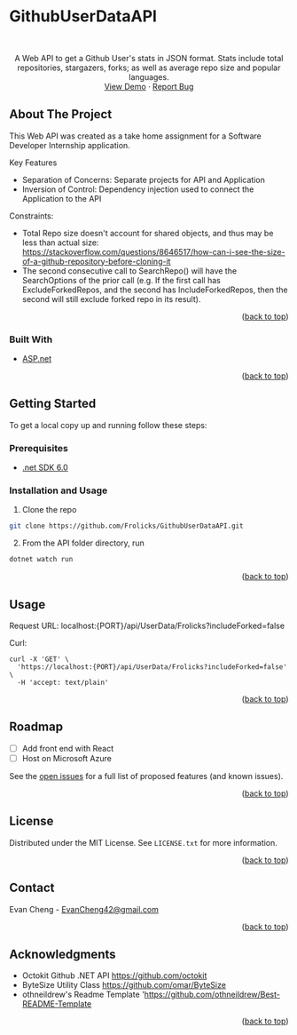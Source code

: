 # GithubUserDataAPI
<div id="top"></div>
<!--
*** Thanks for checking out the Best-README-Template. If you have a suggestion
*** that would make this better, please fork the repo and create a pull request
*** or simply open an issue with the tag "enhancement".
*** Don't forget to give the project a star!
*** Thanks again! Now go create something AMAZING! :D
-->



<!-- PROJECT SHIELDS -->
<!--
*** I'm using markdown "reference style" links for readability.
*** Reference links are enclosed in brackets [ ] instead of parentheses ( ).
*** See the bottom of this document for the declaration of the reference variables
*** for contributors-url, forks-url, etc. This is an optional, concise syntax you may use.
*** https://www.markdownguide.org/basic-syntax/#reference-style-links
-->


<!-- PROJECT LOGO -->
<br />
<div align="center">
  <p align="center">
    A Web API to get a Github User's stats in JSON format. Stats include total repositories, stargazers, forks; as well as average repo size and popular languages. 
    <br />
    <a href="https://github.com/Frolicks/GithubUserDataAPI">View Demo</a>
    ·
    <a href="https://github.com/Frolicks/GithubUserDataAPI/issues">Report Bug</a>
  </p>
</div>

<!-- ABOUT THE PROJECT -->
## About The Project

This Web API was created as a take home assignment for a Software Developer Internship application. 

Key Features
- Separation of Concerns: Separate projects for API and Application
- Inversion of Control: Dependency injection used to connect the Application to the API 

Constraints:
- Total Repo size doesn't account for shared objects, and thus may be less than actual size: https://stackoverflow.com/questions/8646517/how-can-i-see-the-size-of-a-github-repository-before-cloning-it
- The second consecutive call to SearchRepo() will have the SearchOptions of the prior call (e.g. If the first call has ExcludeForkedRepos, and the second has IncludeForkedRepos, then the second will still exclude forked repo in its result). 


<p align="right">(<a href="#top">back to top</a>)</p>



### Built With

* [ASP.net](https://dotnet.microsoft.com/en-us/apps/aspnet)

<p align="right">(<a href="#top">back to top</a>)</p>



<!-- GETTING STARTED -->
## Getting Started

To get a local copy up and running follow these steps:

### Prerequisites

* [.net SDK 6.0](https://dotnet.microsoft.com/en-us/download/dotnet/6.0) 

### Installation and Usage
 1. Clone the repo
   ```sh
   git clone https://github.com/Frolicks/GithubUserDataAPI.git
   ```

   2. From the API folder directory, run 
   ```sh
   dotnet watch run
   ```
<p align="right">(<a href="#top">back to top</a>)</p>



<!-- USAGE EXAMPLES -->
## Usage

Request URL: localhost:{PORT}/api/UserData/Frolicks?includeForked=false

Curl: 
```
curl -X 'GET' \
  'https://localhost:{PORT}/api/UserData/Frolicks?includeForked=false' \
  -H 'accept: text/plain'

```
<p align="right">(<a href="#top">back to top</a>)</p>



<!-- ROADMAP -->
## Roadmap

- [ ] Add front end with React 
- [ ] Host on Microsoft Azure

See the [open issues](https://github.com/Frolicks/GithubUserDataAPI/issues) for a full list of proposed features (and known issues).

<p align="right">(<a href="#top">back to top</a>)</p>


<!-- LICENSE -->
## License

Distributed under the MIT License. See `LICENSE.txt` for more information.

<p align="right">(<a href="#top">back to top</a>)</p>



<!-- CONTACT -->
## Contact

Evan Cheng - EvanCheng42@gmail.com

<p align="right">(<a href="#top">back to top</a>)</p>



<!-- ACKNOWLEDGMENTS -->
## Acknowledgments

 - Octokit Github .NET API https://github.com/octokit
 - ByteSize Utility Class https://github.com/omar/ByteSize
 - othneildrew's Readme Template 'https://github.com/othneildrew/Best-README-Template

<p align="right">(<a href="#top">back to top</a>)</p>





